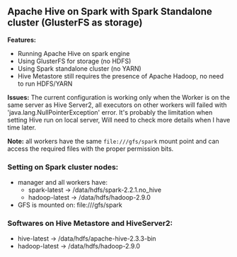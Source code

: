 ## Apache Hive on Spark with Spark Standalone cluster (GlusterFS as storage) ##
**Features:**
+ Running Apache Hive on spark engine
+ Using GlusterFS for storage (no HDFS)
+ Using Spark standalone cluster (no YARN)
+ Hive Metastore still requires the presence of Apache Hadoop, no need to run HDFS/YARN

**Issues:**
The current configuration is working only when the Worker is on the same server as Hive Server2,
all executors on other workers will failed with 'java.lang.NullPointerException' error. 
It's probably the limitation when setting Hive run on local server, Will need to check more details
when I have time later.

**Note:** all workers have the same `file:///gfs/spark` mount point and can access the required files with
the proper permission bits.

### Setting on Spark cluster nodes:
+ manager and all workers have: 
  + spark-latest -> /data/hdfs/spark-2.2.1.no_hive
  + hadoop-latest -> /data/hdfs/hadoop-2.9.0
+ GFS is mounted on: file:///gfs/spark

### Softwares on Hive Metastore and HiveServer2:
+ hive-latest -> /data/hdfs/apache-hive-2.3.3-bin
+ hadoop-latest -> /data/hdfs/hadoop-2.9.0


